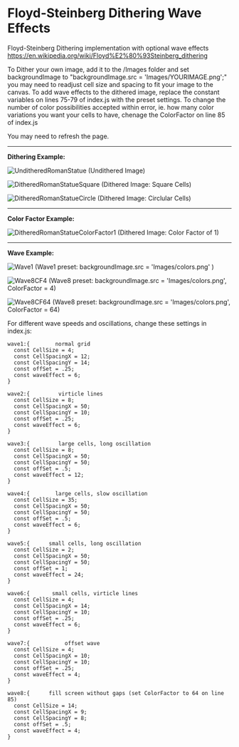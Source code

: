 # Floyd-Steinberg Dithering Wave Effects
Floyd-Steinberg Dithering implementation with optional wave effects
https://en.wikipedia.org/wiki/Floyd%E2%80%93Steinberg_dithering


To Dither your own image, add it to the /Images folder and set backgroundImage to "backgroundImage.src = 'Images/YOURIMAGE.png';" you may need to readjust cell size and spacing to fit your image to the canvas.
To add wave effects to the dithered image, replace the constant variables on lines 75-79 of index.js with the preset settings.
To change the number of color possibilities accepted within error, ie. how many color variations you want your cells to have, chenage the ColorFactor on line 85 of index.js

You may need to refresh the page.

------------------------------------------
**Dithering Example:**

![UnditheredRomanStatue](README_Images/UnditheredImageRomanStatue.png) 
(Undithered Image)


![DitheredRomanStatueSquare](README_Images/DitheredImageSquarePixels.png) 
(Dithered Image: Square Cells)


![DitheredRomanStatueCircle](README_Images/DitheredImageCirclePixels.png) 
(Dithered Image: Circlular Cells)


------------------------------------------
**Color Factor Example:**

![DitheredRomanStatueColorFactor1](README_Images/DitheredImageColorFactor1.png) 
(Dithered Image: Color Factor of 1)

------------------------------------------
**Wave Example:**

![Wave1](README_Images/WaveWithBlackSpace.png) 
(Wave1 preset: backgroundImage.src = 'Images/colors.png' )

![Wave8CF4](README_Images/Wave8ColorFactor4.png) 
(Wave8 preset: backgroundImage.src = 'Images/colors.png', ColorFactor = 4)

![Wave8CF64](README_Images/Wave8ColorFactor64.png) 
(Wave8 preset: backgroundImage.src = 'Images/colors.png', ColorFactor = 64)

For different wave speeds and oscillations, change these settings in index.js:

    wave1:{        normal grid
      const CellSize = 4;
      const CellSpacingX = 12;
      const CellSpacingY = 14;
      const offSet = .25;
      const waveEffect = 6;
    }
    
    wave2:{         virticle lines
      const CellSize = 8;
      const CellSpacingX = 50;
      const CellSpacingY = 10;
      const offSet = .25;
      const waveEffect = 6;
    }
    
    wave3:{         large cells, long oscillation
      const CellSize = 8;
      const CellSpacingX = 50;
      const CellSpacingY = 50;
      const offSet = .5;
      const waveEffect = 12;
    }
    
    wave4:{        large cells, slow oscillation
      const CellSize = 35;
      const CellSpacingX = 50;
      const CellSpacingY = 50;
      const offSet = .5;
      const waveEffect = 6;
    }
    
    wave5:{      small cells, long oscillation
      const CellSize = 2;
      const CellSpacingX = 50;
      const CellSpacingY = 50;
      const offSet = 1;
      const waveEffect = 24;
    }
    
    wave6:{       small cells, virticle lines
      const CellSize = 4;
      const CellSpacingX = 14;
      const CellSpacingY = 10;
      const offSet = .25;
      const waveEffect = 6;
    }
    
    wave7:{           offset wave
      const CellSize = 4;
      const CellSpacingX = 10;
      const CellSpacingY = 10;
      const offSet = .25;
      const waveEffect = 4;
    }
    
    wave8:{      fill screen without gaps (set ColorFactor to 64 on line 85)
      const CellSize = 14;
      const CellSpacingX = 9;
      const CellSpacingY = 8;
      const offSet = .5;
      const waveEffect = 4;
    }
